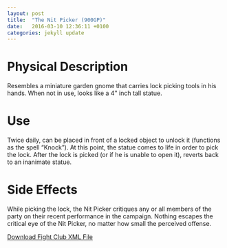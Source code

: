 ```yaml
---
layout: post
title:  "The Nit Picker (900GP)"
date:   2016-03-10 12:36:11 +0100
categories: jekyll update
---
```


# Physical Description

Resembles a miniature garden gnome that carries lock picking tools in his hands. When not in use, looks like a 4" inch tall statue.

# Use

Twice daily, can be placed in front of a locked object to unlock it (functions as the spell “Knock”). At this point, the statue comes to life in order to pick the lock. After the lock is picked (or if he is unable to open it), reverts back to an inanimate statue.

# Side Effects

While picking the lock, the Nit Picker critiques any or all members of the party on their recent performance in the campaign. Nothing escapes the critical eye of the Nit Picker, no matter how small the perceived offense.

<a href="{{ site.base.url }}/xml/nit-picker.xml">Download Fight Club XML File</a>